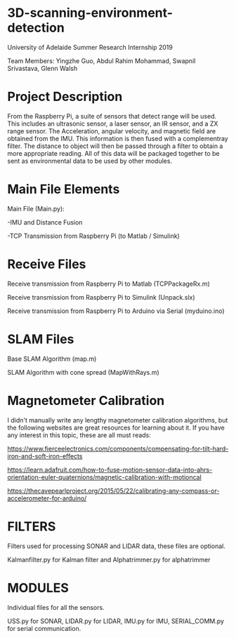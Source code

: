 # 3D-scanning-environment-detection
University of Adelaide Summer Research Internship 2019

Team Members: Yingzhe Guo, Abdul Rahim Mohammad, Swapnil Srivastava, Glenn Walsh

# Project Description
From the Raspberry Pi, a suite of sensors that detect range will be used. This
includes an ultrasonic sensor, a laser sensor, an IR sensor, and a ZX range sensor. The Acceleration, angular
velocity, and magnetic field are obtained from the IMU. This information is then fused with a complementray filter. The distance to object will then be passed through a filter to obtain a more appropriate reading. All of this data will be packaged together to be sent as environmental data to be used by other modules.

# Main File Elements
Main File (Main.py):

-IMU and Distance Fusion

-TCP Transmission from Raspberry Pi (to Matlab / Simulink)

# Receive Files

Receive transmission from Raspberry Pi to Matlab  (TCPPackageRx.m)

Receive transmission from Raspberry Pi to Simulink (Unpack.slx)

Receive transmission from Raspberry Pi to Arduino via Serial (myduino.ino)

# SLAM Files
Base SLAM Algorithm (map.m)

SLAM Algorithm with cone spread (MapWithRays.m)

# Magnetometer Calibration
I didn't manually write any lengthy magnetometer calibration algorithms, but the following websites are great resources for learning about it. If you have any interest in this topic, these are all must reads:

https://www.fierceelectronics.com/components/compensating-for-tilt-hard-iron-and-soft-iron-effects

https://learn.adafruit.com/how-to-fuse-motion-sensor-data-into-ahrs-orientation-euler-quaternions/magnetic-calibration-with-motioncal

https://thecavepearlproject.org/2015/05/22/calibrating-any-compass-or-accelerometer-for-arduino/

# FILTERS

Filters used for processing SONAR and LIDAR data, these files are optional. 

Kalmanfilter.py for Kalman filter and Alphatrimmer.py for alphatrimmer  

# MODULES

Individual files for all the sensors.

USS.py for SONAR, LIDAR.py for LIDAR, IMU.py for IMU, SERIAL_COMM.py for serial communication.
